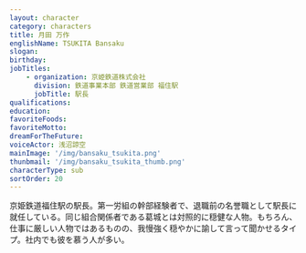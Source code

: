 ```yaml
---
layout: character
category: characters
title: 月田 万作
englishName: TSUKITA Bansaku
slogan: 
birthday: 
jobTitles:
    - organization: 京姫鉄道株式会社
      division: 鉄道事業本部 鉄道営業部 福住駅
      jobTitle: 駅長
qualifications:
education: 
favoriteFoods:
favoriteMotto: 
dreamForTheFuture: 
voiceActor: 浅沼諒空
mainImage: '/img/bansaku_tsukita.png'
thunbmail: '/img/bansaku_tsukita_thumb.png'
characterType: sub
sortOrder: 20
---
```


京姫鉄道福住駅の駅長。第一労組の幹部経験者で、退職前の名誉職として駅長に就任している。同じ組合関係者である葛城とは対照的に穏健な人物。もちろん、仕事に厳しい人物ではあるものの、我慢強く穏やかに諭して言って聞かせるタイプ。社内でも彼を慕う人が多い。
